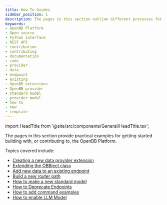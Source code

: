 ```yaml
---
title: How To Guides
sidebar_position: 1
description: The pages in this section outline different processes for building with the OpenBB Platform. Guides cover adding data, toolkit and OBBject extensions.
keywords:
- OpenBB Platform
- Open source
- Python interface
- REST API
- contribution
- contributing
- documentation
- code
- provider
- data
- endpoint
- existing
- OpenBB extensions
- OpenBB provider
- standard model
- provider model
- how to
- new
- template
---
```


import HeadTitle from '@site/src/components/General/HeadTitle.tsx';

<HeadTitle title="How To Guides - Developer - Development | OpenBB Platform Docs" />

The pages in this section provide practical examples for getting started building with, or contributing to, the OpenBB Platform.

Topics covered include:

- [Creating a new data provider extension](how-to/add_data_provider_extension)
- [Extending the OBBject class](how-to/add_obbject_extension)
- [Add new data to an existing endpoint](how-to/add_data_to_existing_endpoint)
- [Build a new router path](how-to/add_toolkit_extension)
- [How to make a new standard model](how-to/add_endpoint_to_existing_provider#how-to-build-a-standard-model)
- [How to Deprecate Endpoints](how-to/deprecating_endpoints)
- [How to add command examples](how-to/add_command_examples)
- [How to enable LLM Model](how-to/enable_llm_model)
